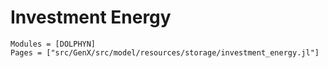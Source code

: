# Investment Energy
```@autodocs
Modules = [DOLPHYN]
Pages = ["src/GenX/src/model/resources/storage/investment_energy.jl"]
```